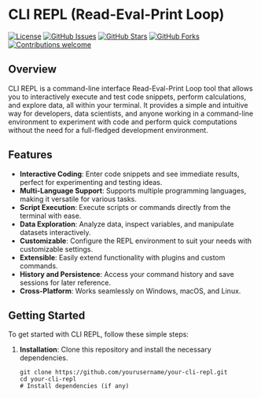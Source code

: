 # CLI REPL (Read-Eval-Print Loop)

[![License](https://img.shields.io/badge/license-MIT-blue.svg)](https://github.com/yourusername/your-cli-repl/blob/main/LICENSE)
[![GitHub Issues](https://img.shields.io/github/issues/yourusername/your-cli-repl)](https://github.com/yourusername/your-cli-repl/issues)
[![GitHub Stars](https://img.shields.io/github/stars/yourusername/your-cli-repl)](https://github.com/yourusername/your-cli-repl/stargazers)
[![GitHub Forks](https://img.shields.io/github/forks/yourusername/your-cli-repl)](https://github.com/yourusername/your-cli-repl/network/members)
[![Contributions welcome](https://img.shields.io/badge/contributions-welcome-brightgreen.svg)](CONTRIBUTING.md)

## Overview

CLI REPL is a command-line interface Read-Eval-Print Loop tool that allows you to interactively execute and test code snippets, perform calculations, and explore data, all within your terminal. It provides a simple and intuitive way for developers, data scientists, and anyone working in a command-line environment to experiment with code and perform quick computations without the need for a full-fledged development environment.

## Features

- **Interactive Coding**: Enter code snippets and see immediate results, perfect for experimenting and testing ideas.
- **Multi-Language Support**: Supports multiple programming languages, making it versatile for various tasks.
- **Script Execution**: Execute scripts or commands directly from the terminal with ease.
- **Data Exploration**: Analyze data, inspect variables, and manipulate datasets interactively.
- **Customizable**: Configure the REPL environment to suit your needs with customizable settings.
- **Extensible**: Easily extend functionality with plugins and custom commands.
- **History and Persistence**: Access your command history and save sessions for later reference.
- **Cross-Platform**: Works seamlessly on Windows, macOS, and Linux.

## Getting Started

To get started with CLI REPL, follow these simple steps:

1. **Installation**: Clone this repository and install the necessary dependencies.
   ```shell
   git clone https://github.com/yourusername/your-cli-repl.git
   cd your-cli-repl
   # Install dependencies (if any)

 
